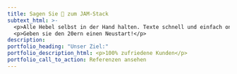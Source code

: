 ```yaml
---
title: Sagen Sie 👋 zum JAM-Stack
subtext_html: >-
  <p>Alle Hebel selbst in der Hand halten. Texte schnell und einfach on-screen editieren. Mit Flat Files die Angriffsfl&auml;chen verkleinern und Nutzungsgebühren für PHP sparen.</p>
  <p>Geben sie den 20ern einen Neustart!</p>
description:
portfolio_heading: "Unser Ziel:"
portfolio_description_html: <p>100% zufriedene Kunden</p>
portfolio_call_to_action: Referenzen ansehen
---
```

